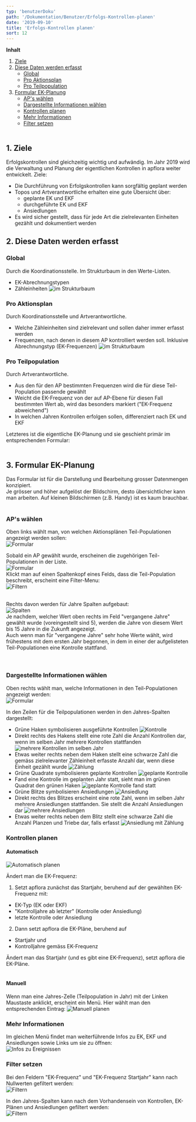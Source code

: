 ```yaml
---
typ: 'benutzerDoku'
path: '/Dokumentation/Benutzer/Erfolgs-Kontrollen-planen'
date: '2019-09-10'
title: 'Erfolgs-Kontrollen planen'
sort: 12
---
```


**Inhalt**<br/>

1. [Ziele](#1-ziele)
1. [Diese Daten werden erfasst](#2-diese-daten-werden-erfasst)
   - [Global](#global)
   - [Pro Aktionsplan](#pro-aktionsplan)
   - [Pro Teilpopulation](#pro-teilpopulation)
1. [Formular EK-Planung](#3-formular-ek-planung)
   - [AP's wählen](#aps-wählen)
   - [Dargestellte Informationen wählen](#dargestellte-informationen-wählen)
   - [Kontrollen planen](#kontrollen-planen)
   - [Mehr Informationen](#mehr-informationen)
   - [Filter setzen](#filter-setzen)
     <br/><br/>

## 1. Ziele

Erfolgskontrollen sind gleichzeitig wichtig und aufwändig. Im Jahr 2019 wird die Verwaltung und Planung der eigentlichen Kontrollen in apflora weiter entwickelt. Ziele:

- Die Durchführung von Erfolgskontrollen kann sorgfältig geplant werden
- Topos und Artverantwortliche erhalten eine gute Übersicht über:
  - geplante EK und EKF
  - durchgeführte EK und EKF
  - Ansiedlungen
- Es wird sicher gestellt, dass für jede Art die zielrelevanten Einheiten gezählt und dokumentiert werden

## 2. Diese Daten werden erfasst

### Global

Durch die Koordinationsstelle. Im Strukturbaum in den Werte-Listen.

- EK-Abrechnungstypen
- Zähleinheiten
  ![im Strukturbaum](ekplanen_global.png)

### Pro Aktionsplan

Durch Koordinationsstelle und Artverantwortliche.

- Welche Zähleinheiten sind zielrelevant und sollen daher immer erfasst werden
- Frequenzen, nach denen in diesem AP kontrolliert werden soll. Inklusive Abrechnungstyp (EK-Frequenzen)
  ![im Strukturbaum](ekplanen_ap.png)

### Pro Teilpopulation

Durch Artverantwortliche.

- Aus den für den AP bestimmten Frequenzen wird die für diese Teil-Population passende gewählt
- Weicht die EK-Frequenz von der auf AP-Ebene für diesen Fall bestimmten Wert ab, wird das besonders markiert ("EK-Frequenz abweichend")
- In welchen Jahren Kontrollen erfolgen sollen, differenziert nach EK und EKF

Letzteres ist die eigentliche EK-Planung und sie geschieht primär im entsprechenden Formular:<br/><br/>

## 3. Formular EK-Planung

Das Formular ist für die Darstellung und Bearbeitung grosser Datenmengen konzipiert.<br/>
Je grösser und höher aufgelöst der Bildschirm, desto übersichtlicher kann man arbeiten. Auf kleinen Bildschirmen (z.B. Handy) ist es kaum brauchbar.<br/><br/>

### AP's wählen

Oben links wählt man, von welchen Aktionsplänen Teil-Populationen angezeigt werden sollen:<br/>
![Formular](ekplanen_form_2.png)<br/>

Sobald ein AP gewählt wurde, erscheinen die zugehörigen Teil-Populationen in der Liste.<br/>
![Formular](ekplanen_form_1.png)<br/>
Klickt man auf einen Spaltenkopf eines Felds, dass die Teil-Population beschreibt, erscheint eine Filter-Menu:<br/>
![Filtern](filtern.gif)<br/><br/>

Rechts davon werden für Jahre Spalten aufgebaut:<br/>
![Spalten](ekplanen_spalten.png)<br/>
Je nachdem, welcher Wert oben rechts im Feld "vergangene Jahre" gewählt wurde (voreingestellt sind 5), werden die Jahre von diesem Wert bis 15 Jahre in die Zukunft angezeigt.<br/>
Auch wenn man für "vergangene Jahre" sehr hohe Werte wählt, wird frühestens mit dem ersten Jahr begonnen, in dem in einer der aufgelisteten Teil-Populationen eine Kontrolle stattfand.<br/><br/><br/>

### Dargestellte Informationen wählen

Oben rechts wählt man, welche Informationen in den Teil-Populationen angezeigt werden:<br/>
![Formular](ekplanen_form_3.png)<br/>

In den Zeilen für die Teilpopulationen werden in den Jahres-Spalten dargestellt:

- Grüne Haken symbolisieren ausgeführte Kontrollen ![Kontrolle](ekplanen_haken.png)
- Direkt rechts des Hakens stellt eine rote Zahl die Anzahl Kontrollen dar, wenn im selben Jahr mehrere Kontrollen stattfanden ![mehrere Kontrollen im selben Jahr](ekplanen_haken_multiple.png)
- Etwas weiter rechts neben dem Haken stellt eine schwarze Zahl die gemäss zielrelevanter Zähleinheit erfasste Anzahl dar, wenn diese Einheit gezählt wurde ![Zählung](ekplanen_haken_zaehlung.png)
- Grüne Quadrate symbolisieren geplante Kontrollen ![geplante Kontrolle](ekplanen_plan.png)
- Fand eine Kontrolle im geplanten Jahr statt, sieht man im grünen Quadrat den grünen Haken ![geplante Kontrolle fand statt](ekplanen_plan_haken.png)
- Grüne Blitze symbolisieren Ansiedlungen ![Ansiedlung](ekplanen_blitz.png)
- Direkt rechts des Blitzes erscheint eine rote Zahl, wenn im selben Jahr mehrere Ansiedlungen stattfanden. Sie stellt die Anzahl Ansiedlungen dar ![mehrere Ansiedlungen](ekplanen_blitz_multiple.png)
- Etwas weiter rechts neben dem Blitz stellt eine schwarze Zahl die Anzahl Planzen und Triebe dar, falls erfasst ![Ansiedlung mit Zählung](ekplanen_blitz_zaehlung.png)

### Kontrollen planen

#### Automatisch

![Automatisch planen](ekplanen_auto.gif)

Ändert man die EK-Frequenz:<br/>

1. Setzt apflora zunächst das Startjahr, beruhend auf der gewählten EK-Frequenz mit:

- EK-Typ (EK oder EKF)
- "Kontrolljahre ab letzter" (Kontrolle oder Ansiedlung)
- letzte Kontrolle oder Ansiedlung

2. Dann setzt apflora die EK-Pläne, beruhend auf

- Startjahr und
- Kontrolljahre gemäss EK-Frequenz<br/>

Ändert man das Startjahr (und es gibt eine EK-Frequenz), setzt apflora die EK-Pläne.<br/><br/>

#### Manuell

Wenn man eine Jahres-Zelle (Teilpopulation in Jahr) mit der Linken Maustaste anklickt, erscheint ein Menü. Hier wählt man den entsprechenden Eintrag:
![Manuell planen](ekplanen_manuell.png)<br/>

### Mehr Informationen

Im gleichen Menü findet man weiterführende Infos zu EK, EKF und Ansiedlungen sowie Links um sie zu öffnen:<br/>
![Infos zu Ereignissen](ekplanen_infos.png)<br/>

### Filter setzen

Bei den Feldern "EK-Frequenz" und "EK-Frequenz Startjahr" kann nach Nullwerten gefiltert werden:<br/>
![Filtern](ekplanen_frequenz_filtern.gif)<br/>

In den Jahres-Spalten kann nach dem Vorhandensein von Kontrollen, EK-Plänen und Ansiedlungen gefiltert werden:<br/>
![Filtern](ekplan_filtern_jahr.gif)
